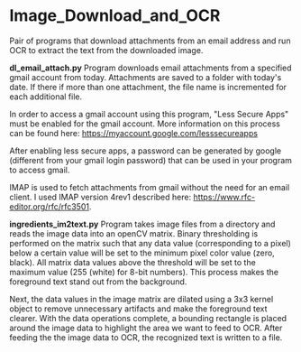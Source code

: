 # Image_Download_and_OCR
Pair of programs that download attachments from an email address and run OCR to extract the text from the downloaded image.

**dl_email_attach.py**
Program downloads email attachments from a specified gmail account from today. Attachments are saved to a folder with today's date. If there if more than one attachment, the file name is incremented for each additional file.

In order to access a gmail account using this program, "Less Secure Apps" must be enabled for the gmail account. More information on this process can be found here: https://myaccount.google.com/lesssecureapps

After enabling less secure apps, a password can be generated by google (different from your gmail login password) that can be used in your program to access gmail.

IMAP is used to fetch attachments from gmail without the need for an email client. I used IMAP version 4rev1 described here: https://www.rfc-editor.org/rfc/rfc3501.

**ingredients_im2text.py**
Program takes image files from a directory and reads the image data into an openCV matrix. Binary thresholding is performed on the matrix such that any data value (corresponding to a pixel) below a certain value will be set to the minimum pixel color value (zero, black). All matrix data values above the threshold will be set to the maximum value (255 (white) for 8-bit numbers). This process makes the foreground text stand out from the background.

Next, the data values in the image matrix are dilated using a 3x3 kernel object to remove unnecessary artifacts and make the foreground text clearer. With the data operations complete, a bounding rectangle is placed around the image data to highlight the area we want to feed to OCR. After feeding the the image data to OCR, the recognized text is written to a file.



